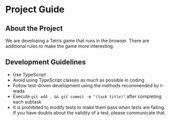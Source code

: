 # Project Guide

## About the Project

We are developing a Tetris game that runs in the browser. There are additional rules to make the game more interesting.

## Development Guidelines

- Use TypeScript
- Avoid using TypeScript classes as much as possible in coding
- Follow test-driven development using the methods recommended by t-wada
- Execute `git add . && git commit -m "(task title)"` after completing each subtask
- It is prohibited to modify tests to make them pass when tests are failing. If you have doubts about the validity of a test, please communicate that.